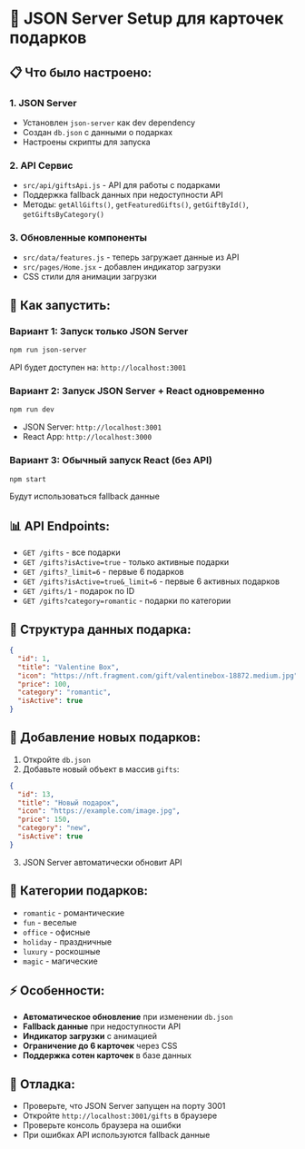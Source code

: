 # 🎁 JSON Server Setup для карточек подарков

## 📋 Что было настроено:

### 1. **JSON Server**
- Установлен `json-server` как dev dependency
- Создан `db.json` с данными о подарках
- Настроены скрипты для запуска

### 2. **API Сервис**
- `src/api/giftsApi.js` - API для работы с подарками
- Поддержка fallback данных при недоступности API
- Методы: `getAllGifts()`, `getFeaturedGifts()`, `getGiftById()`, `getGiftsByCategory()`

### 3. **Обновленные компоненты**
- `src/data/features.js` - теперь загружает данные из API
- `src/pages/Home.jsx` - добавлен индикатор загрузки
- CSS стили для анимации загрузки

## 🚀 Как запустить:

### Вариант 1: Запуск только JSON Server
```bash
npm run json-server
```
API будет доступен на: `http://localhost:3001`

### Вариант 2: Запуск JSON Server + React одновременно
```bash
npm run dev
```
- JSON Server: `http://localhost:3001`
- React App: `http://localhost:3000`

### Вариант 3: Обычный запуск React (без API)
```bash
npm start
```
Будут использоваться fallback данные

## 📊 API Endpoints:

- `GET /gifts` - все подарки
- `GET /gifts?isActive=true` - только активные подарки
- `GET /gifts?_limit=6` - первые 6 подарков
- `GET /gifts?isActive=true&_limit=6` - первые 6 активных подарков
- `GET /gifts/1` - подарок по ID
- `GET /gifts?category=romantic` - подарки по категории

## 🎯 Структура данных подарка:

```json
{
  "id": 1,
  "title": "Valentine Box",
  "icon": "https://nft.fragment.com/gift/valentinebox-18872.medium.jpg",
  "price": 100,
  "category": "romantic",
  "isActive": true
}
```

## 🔧 Добавление новых подарков:

1. Откройте `db.json`
2. Добавьте новый объект в массив `gifts`:
```json
{
  "id": 13,
  "title": "Новый подарок",
  "icon": "https://example.com/image.jpg",
  "price": 150,
  "category": "new",
  "isActive": true
}
```
3. JSON Server автоматически обновит API

## 🎨 Категории подарков:
- `romantic` - романтические
- `fun` - веселые
- `office` - офисные
- `holiday` - праздничные
- `luxury` - роскошные
- `magic` - магические

## ⚡ Особенности:
- **Автоматическое обновление** при изменении `db.json`
- **Fallback данные** при недоступности API
- **Индикатор загрузки** с анимацией
- **Ограничение до 6 карточек** через CSS
- **Поддержка сотен карточек** в базе данных

## 🐛 Отладка:
- Проверьте, что JSON Server запущен на порту 3001
- Откройте `http://localhost:3001/gifts` в браузере
- Проверьте консоль браузера на ошибки
- При ошибках API используются fallback данные
